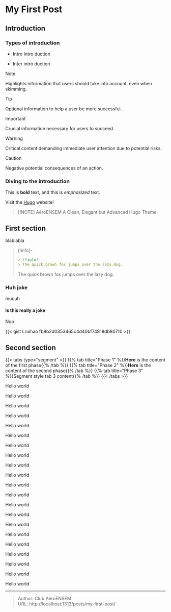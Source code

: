 # My First Post


## Introduction

### Types of introduction

- Intro Intro duction

- Inter intro duction

> [!NOTE]
> Highlights information that users should take into account, even when skimming.

> [!TIP]
> Optional information to help a user be more successful.

> [!IMPORTANT]
> Crucial information necessary for users to succeed.

> [!WARNING]
> Critical content demanding immediate user attention due to potential risks.

> [!CAUTION]
> Negative potential consequences of an action.

### Diving to the introduction

This is **bold** text, and this is *emphasized* text.

Visit the [Hugo](https://gohugo.io) website!

> [!NOTE] AéroENSEM
> A Clean, Elegant but Advanced Hugo Theme.

## First section

blablabla

> [!info]-
>
> ```md
> > [!info]-
> > The quick brown fox jumps over the lazy dog.
> ```
>
> The quick brown fox jumps over the lazy dog.

### Huh joke

muuuh

#### Is this really a joke

Nop

{{< gist Lruihao fb8b2d0353465c4d40bf74818db80710 >}}

## Second section

{{< tabs type="segment" >}}
{{% tab title="Phase 1" %}}**Here** is the content of the first phase{{% /tab %}}
{{% tab title="Phase 2" %}}**Here** is the content of the second phase{{% /tab %}}
{{% tab title="Phase 3" %}}Segment style tab 3 content{{% /tab %}}
{{< /tabs >}}

Hello world

<!-- {{< mapbox -122.252 37.453 10 false "mapbox://styles/mapbox/navigation-preview-day-v4" "mapbox://styles/mapbox/navigation-preview-night-v4" >}} -->

Hello world

Hello world

Hello world

Hello world

Hello world

Hello world

Hello world

Hello world

Hello world

Hello world

Hello world

Hello world

Hello world

Hello world

Hello world

Hello world

Hello world

Hello world

Hello world

Hello world


---

> Author: Club AéroENSEM  
> URL: http://localhost:1313/posts/my-first-post/  

